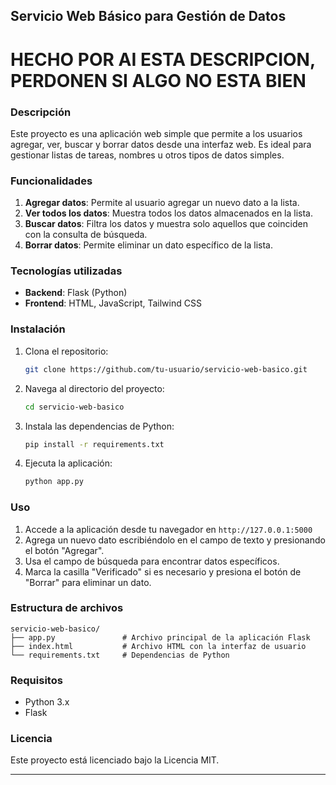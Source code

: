 
## Servicio Web Básico para Gestión de Datos
# HECHO POR AI ESTA DESCRIPCION, PERDONEN SI ALGO NO ESTA BIEN
### Descripción
Este proyecto es una aplicación web simple que permite a los usuarios agregar, ver, buscar y borrar datos desde una interfaz web. Es ideal para gestionar listas de tareas, nombres u otros tipos de datos simples.

### Funcionalidades
1. **Agregar datos**: Permite al usuario agregar un nuevo dato a la lista.
2. **Ver todos los datos**: Muestra todos los datos almacenados en la lista.
3. **Buscar datos**: Filtra los datos y muestra solo aquellos que coinciden con la consulta de búsqueda.
4. **Borrar datos**: Permite eliminar un dato específico de la lista.

### Tecnologías utilizadas
- **Backend**: Flask (Python)
- **Frontend**: HTML, JavaScript, Tailwind CSS

### Instalación
1. Clona el repositorio:
   ```bash
   git clone https://github.com/tu-usuario/servicio-web-basico.git
   ```
2. Navega al directorio del proyecto:
   ```bash
   cd servicio-web-basico
   ```
3. Instala las dependencias de Python:
   ```bash
   pip install -r requirements.txt
   ```
4. Ejecuta la aplicación:
   ```bash
   python app.py
   ```

### Uso
1. Accede a la aplicación desde tu navegador en `http://127.0.0.1:5000`
2. Agrega un nuevo dato escribiéndolo en el campo de texto y presionando el botón "Agregar".
3. Usa el campo de búsqueda para encontrar datos específicos.
4. Marca la casilla "Verificado" si es necesario y presiona el botón de "Borrar" para eliminar un dato.

### Estructura de archivos
```
servicio-web-basico/
├── app.py               # Archivo principal de la aplicación Flask
├── index.html           # Archivo HTML con la interfaz de usuario
└── requirements.txt     # Dependencias de Python
```

### Requisitos
- Python 3.x
- Flask

### Licencia
Este proyecto está licenciado bajo la Licencia MIT.

---


